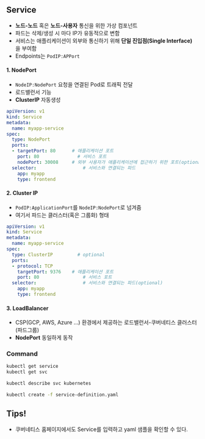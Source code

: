 ## Service
* **노드-노드** 혹은 **노드-사용자** 통신을 위한 가상 컴포넌트
* 파드는 삭제/생성 시 마다 IP가 유동적으로 변함
* 서비스는 애플리케이션이 외부와 통신하기 위해 **단일 진입점(Single Interface)** 을 부여함
* Endpoints는 `PodIP:APPort`
 
 
#### 1. NodePort
* `NodeIP:NodePort` 요청을 연결된 Pod로 트래픽 전달
* 로드밸런서 기능
* **ClusterIP** 자동생성
```yaml
apiVersion: v1
kind: Service
metadata:
  name: myapp-service
spec:
  type: NodePort
  ports:
  - targetPort: 80		# 애플리케이션 포트
    port: 80		      # 서비스 포트
    nodePort: 30008		# 외부 사용자가 애플리케이션에 접근하기 위한 포트(optional)
  selector:				    # 서비스와 연결되는 파드
    app: myapp
    type: frontend
```
 
#### 2. Cluster IP
* `PodIP:ApplicationPort`를 `NodeIP:NodePort`로 넘겨줌
* 여기서 파드는 클러스터(혹은 그룹화) 형태
```yaml
apiVersion: v1
kind: Service
metadata:
  name: myapp-service
spec:
  type: ClusterIP		  # optional
  ports:
  - protocol: TCP
    targetPort: 9376	# 애플리케이션 포트
    port: 80			    # 서비스 포트
  selector:				    # 서비스와 연결되는 파드(optional)
    app: myapp
    type: frontend
```
 
#### 3. LoadBalancer
* CSP(GCP, AWS, Azure ...) 환경에서 제공하는 로드밸런서-쿠버네티스 클러스터(파드그룹)
* **NodePort** 동일하게 동작
 
 
### Command
```bash
kubectl get service
kubectl get svc
 
kubectl describe svc kubernetes
 
kubectl create -f service-definition.yaml
```

## Tips!
* 쿠버네티스 홈페이지에서도 Service를 입력하고 yaml 샘플을 확인할 수 있다.
 

